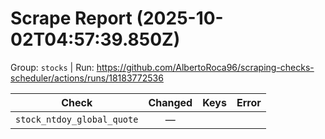 # Scrape Report (2025-10-02T04:57:39.850Z)

Group: `stocks`  |  Run: https://github.com/AlbertoRoca96/scraping-checks-scheduler/actions/runs/18183772536

| Check | Changed | Keys | Error |
|---|:---:|:--|:--|
| `stock_ntdoy_global_quote` | — |  |  |
